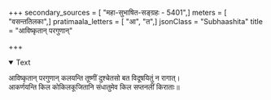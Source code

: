 +++
secondary_sources = [ "महा-सुभाषित-सङ्ग्रहः - 5401",]
meters = [ "वसन्ततिलका",]
pratimaala_letters = [ "आ", "त",]
jsonClass = "Subhaashita"
title = "आविष्कृतान् परगुणान्"

+++

<details open><summary>Text</summary>

आविष्कृतान् परगुणान् कलयन्ति तूष्णीं दुश्चेतसो बत विदूषयितुं न रागात्।  
आकर्णयन्ति किल कोकिलकूजितानि संधातुमेव किल सप्तनलीं किराताः॥
</details>
